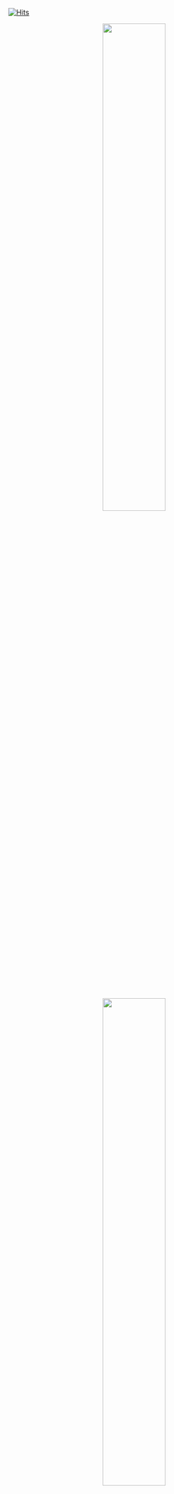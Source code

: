 [![Hits](https://hits.seeyoufarm.com/api/count/incr/badge.svg?url=https%3A%2F%2Fgithub.com%2FPoSungKim%2Fhit-counter&count_bg=%230A0B0A&title_bg=%23E10E0E&icon=&icon_color=%23E7E7E7&title=hits&edge_flat=false)](https://hits.seeyoufarm.com)

<div align="center">
  <a href="https://github.com/PoSungKim?tab=repositories">
    <img width="50%" src="https://github-readme-stats.vercel.app/api?username=PoSungKim" />
  </a>

  <br>

  <a href="https://github.com/PoSungKim?tab=repositories">
    <img width="50%" src="https://github-readme-stats.vercel.app/api/top-langs/?username=PoSungKim&layout=compact" />
  </a>

</div>

<!--
**PoSungKim/PoSungKim** is a ✨ _special_ ✨ repository because its `README.md` (this file) appears on your GitHub profile.

Here are some ideas to get you started:

- 🔭 I’m currently working on ...
- 🌱 I’m currently learning ...
- 👯 I’m looking to collaborate on ...
- 🤔 I’m looking for help with ...
- 💬 Ask me about ...
- 📫 How to reach me: ...
- 😄 Pronouns: ...
- ⚡ Fun fact: ...
-->
